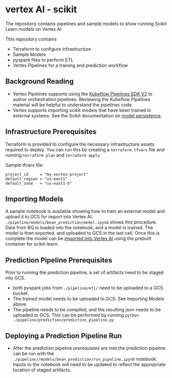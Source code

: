 # vertex AI - scikit

The repository contains pipelines and sample models to show running Scikit Learn models on Vertex AI

This repository contains
- Terraform to configure infrastructure
- Sample Models
- pyspark files to perform ETL
- Vertex Pipelines for a training and prediction workflow

## Background Reading
- Vertex Pipelines supports using the [Kubeflow Pipelines SDK V2](https://www.kubeflow.org/docs/components/pipelines/sdk-v2/) to author orchestration pipelines. Reviewing the Kubeflow Pipelines material will be helpful to understand the pipelines code.
- Vertex supports importing scikit models that have been trained in external systems. See the Scikit documentation on [model persistence](https://scikit-learn.org/stable/modules/model_persistence.html).

## Infrastructure Prerequisites

Terraform is provided to configure the necessary infrastructure assets required to deploy. You can run this by creating a `terraform.tfvars` file and running `terraform plan` and `terraform apply`

Sample tfvars file:
```
project_id     = "my-vertex-project"
default_region = "us-east1"
default_zone   = "us-east1-b"
```

## Importing Models
A sample notebook is available showing how to train an external model and upload it to GCS for import into Vertex AI. `./pipeline/models/bean_prediction/model.ipynb` shows this procedure. Data from BQ is loaded into the notebook, and a model is trained. The model is then exported, and uploaded to GCS in the last cell. Once this is complete the model can be [imported into Vertex AI](https://cloud.google.com/vertex-ai/docs/general/import-model) using the prebuilt container for scikit-learn.

## Prediction Pipeline Prerequisites
Prior to running the prediction pipeline, a set of artifacts need to be staged into GCS.
- both pyspark jobs from `./pipeline/etl/` need to be uploaded to a GCS bucket.
- The trained model needs to be uploaded to GCS. See Importing Models above.
- The pipeline needs to be compiled, and the resulting json needs to be uploaded to GCS. This can be performed by running `python ./pipeline/prediction/prediction_pipeline.py`

## Deploying a Prediction Pipeline Run
- After the prediction pipeline prerequistes are met,the prediction pipeline can be run with the `./pipeline//models/bean_prediction/run_pipeline.ipynb` notebook. Inputs to the notebook will need to be updated to reflect the appropriate location of staged artifacts.
